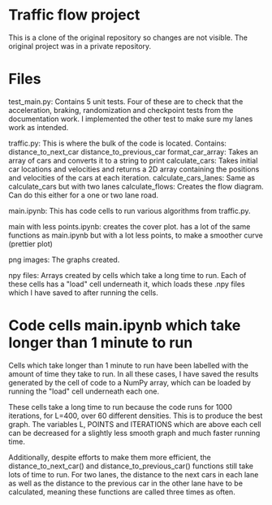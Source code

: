 # Traffic flow project
This is a clone of the original repository so changes are not visible. The original project was in a private repository.

# Files
test_main.py: Contains 5 unit tests. Four of these are to check that the acceleration, braking, randomization and checkpoint tests from the documentation work. I implemented the other test to make sure my lanes work as intended.

traffic.py: This is where the bulk of the code is located. Contains:
    distance_to_next_car
    distance_to_previous_car
    format_car_array: Takes an array of cars and converts it to a string to print
    calculate_cars: Takes initial car locations and velocities and returns a 2D array containing the positions and velocities of the cars at each iteration.
    calculate_cars_lanes: Same as calculate_cars but with two lanes
    calculate_flows: Creates the flow diagram. Can do this either for a one or two lane road.

main.ipynb: This has code cells to run various algorithms from traffic.py.

main with less points.ipynb: creates the cover plot. has a lot of the same functions as main.ipynb but with a lot less points, to make a smoother curve (prettier plot)

png images: The graphs created.

npy files: Arrays created by cells which take a long time to run. Each of these cells has a "load" cell underneath it, which loads these .npy files which I have saved to after running the cells.

# Code cells main.ipynb which take longer than 1 minute to run
Cells which take longer than 1 minute to run have been labelled with the amount of time they take to run. In all these cases, I have saved the results generated by the cell of code to a NumPy array, which can be loaded by running the "load" cell underneath each one. 

These cells take a long time to run because the code runs for 1000 iterations, for L=400, over 60 different densities. This is to produce the best graph. The variables L, POINTS and ITERATIONS which are above each cell can be decreased for a slightly less smooth graph and much faster running time.

Additionally, despite efforts to make them more efficient, the distance_to_next_car() and distance_to_previous_car() functions still take lots of time to run. For two lanes, the distance to the next cars in each lane as well as the distance to the previous car in the other lane have to be calculated, meaning these functions are called three times as often.
